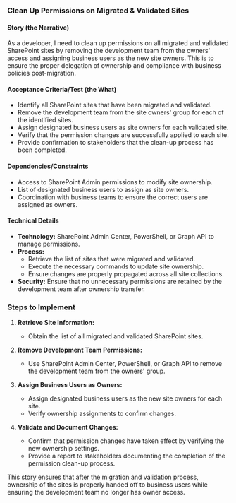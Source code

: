 
### Clean Up Permissions on Migrated & Validated Sites

#### Story (the Narrative)
As a developer, I need to clean up permissions on all migrated and validated SharePoint sites by removing the development team from the owners' access and assigning business users as the new site owners. This is to ensure the proper delegation of ownership and compliance with business policies post-migration.

#### Acceptance Criteria/Test (the What)
- Identify all SharePoint sites that have been migrated and validated.
- Remove the development team from the site owners' group for each of the identified sites.
- Assign designated business users as site owners for each validated site.
- Verify that the permission changes are successfully applied to each site.
- Provide confirmation to stakeholders that the clean-up process has been completed.

#### Dependencies/Constraints
- Access to SharePoint Admin permissions to modify site ownership.
- List of designated business users to assign as site owners.
- Coordination with business teams to ensure the correct users are assigned as owners.

#### Technical Details
- **Technology:** SharePoint Admin Center, PowerShell, or Graph API to manage permissions.
- **Process:** 
  - Retrieve the list of sites that were migrated and validated.
  - Execute the necessary commands to update site ownership.
  - Ensure changes are properly propagated across all site collections.
- **Security:** Ensure that no unnecessary permissions are retained by the development team after ownership transfer.

### Steps to Implement

1. **Retrieve Site Information:**
   - Obtain the list of all migrated and validated SharePoint sites.

2. **Remove Development Team Permissions:**
   - Use SharePoint Admin Center, PowerShell, or Graph API to remove the development team from the owners' group.

3. **Assign Business Users as Owners:**
   - Assign designated business users as the new site owners for each site.
   - Verify ownership assignments to confirm changes.

4. **Validate and Document Changes:**
   - Confirm that permission changes have taken effect by verifying the new ownership settings.
   - Provide a report to stakeholders documenting the completion of the permission clean-up process.

This story ensures that after the migration and validation process, ownership of the sites is properly handed off to business users while ensuring the development team no longer has owner access.
